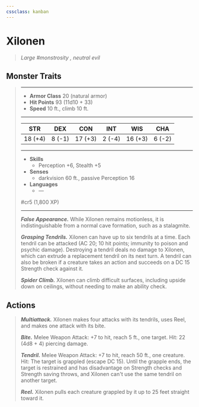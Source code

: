 ```yaml
---
cssclass: kanban
---
```


# Xilonen
>*Large #monstrosity , neutral evil*
## Monster Traits
>___
>- **Armor Class** 20 (natural armor)
>- **Hit Points** 93 (11d10 + 33)
>- **Speed** 10 ft., climb 10 ft.
>___
>|STR|DEX|CON|INT|WIS|CHA|
>|:---:|:---:|:---:|:---:|:---:|:---:|
>|18 (+4)|8 (-1)|17 (+3)|2 (-4)|16 (+3)|6 (-2)|
>___
>- **Skills**
>	 - Perception +6, Stealth +5
>- **Senses**
>	 - darkvision 60 ft., passive Perception 16
>- **Languages**
>	 - —
>
> #cr5 (1,800 XP)
>___
>***False Appearance.*** While Xilonen remains motionless, it is indistinguishable from a normal cave formation, such as a stalagmite.  
>
>***Grasping Tendrils.*** Xilonen can have up to six tendrils at a time. Each tendril can be attacked (AC 20; 10 hit points; immunity to poison and psychic damage). Destroying a tendril deals no damage to Xilonen, which can extrude a replacement tendril on its next turn. A tendril can also be broken if a creature takes an action and succeeds on a DC 15 Strength check against it.  
>
>***Spider Climb.*** Xilonen can climb difficult surfaces, including upside down on ceilings, without needing to make an ability check.  
>
## Actions
>***Multiattack.*** Xilonen makes four attacks with its tendrils, uses Reel, and makes one attack with its bite.  
>
>***Bite.*** Melee Weapon Attack: +7 to hit, reach 5 ft., one target. Hit: 22 (4d8 + 4) piercing damage.  
>
>***Tendril.*** Melee Weapon Attack: +7 to hit, reach 50 ft., one creature. Hit: The target is grappled (escape DC 15). Until the grapple ends, the target is restrained and has disadvantage on Strength checks and Strength saving throws, and Xilonen can't use the same tendril on another target.  
>
>***Reel.*** Xilonen pulls each creature grappled by it up to 25 feet straight toward it.